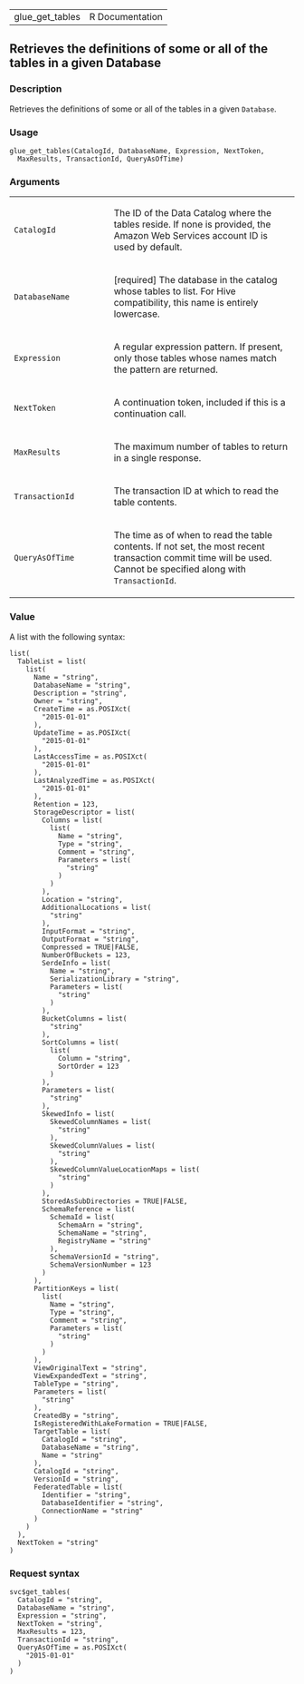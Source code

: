 <table style="width: 100%;">
<tbody>
<tr class="odd">
<td>glue_get_tables</td>
<td style="text-align: right;">R Documentation</td>
</tr>
</tbody>
</table>

## Retrieves the definitions of some or all of the tables in a given Database

### Description

Retrieves the definitions of some or all of the tables in a given
`Database`.

### Usage

    glue_get_tables(CatalogId, DatabaseName, Expression, NextToken,
      MaxResults, TransactionId, QueryAsOfTime)

### Arguments

<table>
<colgroup>
<col style="width: 35%" />
<col style="width: 65%" />
</colgroup>
<tbody>
<tr class="odd">
<td><code id="glue_get_tables_:_CatalogId">CatalogId</code></td>
<td><p>The ID of the Data Catalog where the tables reside. If none is
provided, the Amazon Web Services account ID is used by
default.</p></td>
</tr>
<tr class="even">
<td><code id="glue_get_tables_:_DatabaseName">DatabaseName</code></td>
<td><p>[required] The database in the catalog whose tables to list. For
Hive compatibility, this name is entirely lowercase.</p></td>
</tr>
<tr class="odd">
<td><code id="glue_get_tables_:_Expression">Expression</code></td>
<td><p>A regular expression pattern. If present, only those tables whose
names match the pattern are returned.</p></td>
</tr>
<tr class="even">
<td><code id="glue_get_tables_:_NextToken">NextToken</code></td>
<td><p>A continuation token, included if this is a continuation
call.</p></td>
</tr>
<tr class="odd">
<td><code id="glue_get_tables_:_MaxResults">MaxResults</code></td>
<td><p>The maximum number of tables to return in a single
response.</p></td>
</tr>
<tr class="even">
<td><code id="glue_get_tables_:_TransactionId">TransactionId</code></td>
<td><p>The transaction ID at which to read the table contents.</p></td>
</tr>
<tr class="odd">
<td><code id="glue_get_tables_:_QueryAsOfTime">QueryAsOfTime</code></td>
<td><p>The time as of when to read the table contents. If not set, the
most recent transaction commit time will be used. Cannot be specified
along with <code>TransactionId</code>.</p></td>
</tr>
</tbody>
</table>

### Value

A list with the following syntax:

    list(
      TableList = list(
        list(
          Name = "string",
          DatabaseName = "string",
          Description = "string",
          Owner = "string",
          CreateTime = as.POSIXct(
            "2015-01-01"
          ),
          UpdateTime = as.POSIXct(
            "2015-01-01"
          ),
          LastAccessTime = as.POSIXct(
            "2015-01-01"
          ),
          LastAnalyzedTime = as.POSIXct(
            "2015-01-01"
          ),
          Retention = 123,
          StorageDescriptor = list(
            Columns = list(
              list(
                Name = "string",
                Type = "string",
                Comment = "string",
                Parameters = list(
                  "string"
                )
              )
            ),
            Location = "string",
            AdditionalLocations = list(
              "string"
            ),
            InputFormat = "string",
            OutputFormat = "string",
            Compressed = TRUE|FALSE,
            NumberOfBuckets = 123,
            SerdeInfo = list(
              Name = "string",
              SerializationLibrary = "string",
              Parameters = list(
                "string"
              )
            ),
            BucketColumns = list(
              "string"
            ),
            SortColumns = list(
              list(
                Column = "string",
                SortOrder = 123
              )
            ),
            Parameters = list(
              "string"
            ),
            SkewedInfo = list(
              SkewedColumnNames = list(
                "string"
              ),
              SkewedColumnValues = list(
                "string"
              ),
              SkewedColumnValueLocationMaps = list(
                "string"
              )
            ),
            StoredAsSubDirectories = TRUE|FALSE,
            SchemaReference = list(
              SchemaId = list(
                SchemaArn = "string",
                SchemaName = "string",
                RegistryName = "string"
              ),
              SchemaVersionId = "string",
              SchemaVersionNumber = 123
            )
          ),
          PartitionKeys = list(
            list(
              Name = "string",
              Type = "string",
              Comment = "string",
              Parameters = list(
                "string"
              )
            )
          ),
          ViewOriginalText = "string",
          ViewExpandedText = "string",
          TableType = "string",
          Parameters = list(
            "string"
          ),
          CreatedBy = "string",
          IsRegisteredWithLakeFormation = TRUE|FALSE,
          TargetTable = list(
            CatalogId = "string",
            DatabaseName = "string",
            Name = "string"
          ),
          CatalogId = "string",
          VersionId = "string",
          FederatedTable = list(
            Identifier = "string",
            DatabaseIdentifier = "string",
            ConnectionName = "string"
          )
        )
      ),
      NextToken = "string"
    )

### Request syntax

    svc$get_tables(
      CatalogId = "string",
      DatabaseName = "string",
      Expression = "string",
      NextToken = "string",
      MaxResults = 123,
      TransactionId = "string",
      QueryAsOfTime = as.POSIXct(
        "2015-01-01"
      )
    )
